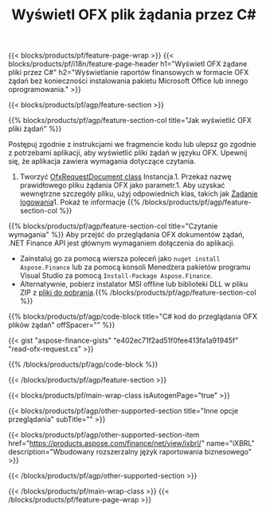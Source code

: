﻿---
title: Wyświetl OFX plik żądania przez C#
description: Przykładowy kod do przeglądania pliku żądania OFX. Użyj API przykładowego kodu, aby wyświetlić wsadowe OFX pliki żądań w aplikacjach opartych na .NET. 
url: /pl/net/view/ofx-request/
family: finance
platformtag: net
feature: view
informat: OFX request
outformat: 
otherformats: 
---
{{< blocks/products/pf/feature-page-wrap >}}
{{< blocks/products/pf/i18n/feature-page-header h1="Wyświetl OFX żądane pliki przez C#" h2="Wyświetlanie raportów finansowych w formacie OFX żądań bez konieczności instalowania pakietu Microsoft Office lub innego oprogramowania." >}}

{{< blocks/products/pf/agp/feature-section >}}

{{% blocks/products/pf/agp/feature-section-col title="Jak wyświetlić OFX pliki żądań" %}}

Postępuj zgodnie z instrukcjami we fragmencie kodu lub ulepsz go zgodnie z potrzebami aplikacji, aby wyświetlić pliki żądań w języku OFX. Upewnij się, że aplikacja zawiera wymagania dotyczące czytania.

1. Tworzyć [OfxRequestDocument class](https://apireference.aspose.com/finance/net/aspose.finance.ofx/ofxrequestdocument) Instancja.1. Przekaż nazwę prawidłowego pliku żądania OFX jako parametr.1. Aby uzyskać wewnętrzne szczegóły pliku, użyj odpowiednich klas, takich jak [Żądanie logowania](https://apireference.aspose.com/finance/net/aspose.finance.ofx.signon/signonrequest)1. Pokaż te informacje
{{% /blocks/products/pf/agp/feature-section-col %}}

{{% blocks/products/pf/agp/feature-section-col title="Czytanie wymagania" %}}
Aby przejść do przeglądania OFX dokumentów żądań, .NET Finance API jest głównym wymaganiem dołączenia do aplikacji. 
- Zainstaluj go za pomocą wiersza poleceń jako ```nuget install Aspose.Finance``` lub za pomocą konsoli Menedżera pakietów programu Visual Studio za pomocą ```Install-Package Aspose.Finance```.
- Alternatywnie, pobierz instalator MSI offline lub biblioteki DLL w pliku ZIP z [pliki do pobrania](https://downloads.aspose.com/finance/net).{{% /blocks/products/pf/agp/feature-section-col %}}

{{% blocks/products/pf/agp/code-block title="C# kod do przeglądania OFX plików żądań" offSpacer="" %}}

{{< gist "aspose-finance-gists" "e402ec71f2ad51f0fee413fa1a91945f" "read-ofx-request.cs" >}}

{{% /blocks/products/pf/agp/code-block %}}

{{< /blocks/products/pf/agp/feature-section >}}

{{< blocks/products/pf/main-wrap-class isAutogenPage="true" >}}

{{< blocks/products/pf/agp/other-supported-section title="Inne opcje przeglądania" subTitle="" >}}

{{< blocks/products/pf/agp/other-supported-section-item href="https://products.aspose.com/finance/net/view/ixbrl/" name="iXBRL" description="Wbudowany rozszerzalny język raportowania biznesowego" >}}

{{< /blocks/products/pf/agp/other-supported-section >}}

{{< /blocks/products/pf/main-wrap-class >}}
{{< /blocks/products/pf/feature-page-wrap >}}